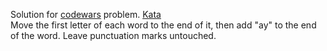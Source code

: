 Solution for <a href="http://www.codewars.com">codewars</a> problem.
<a href=https://www.codewars.com/kata/520b9d2ad5c005041100000f>Kata</a>
<br>
Move the first letter of each word to the end of it, then add "ay" to the end of the word. Leave punctuation marks untouched.
<br>